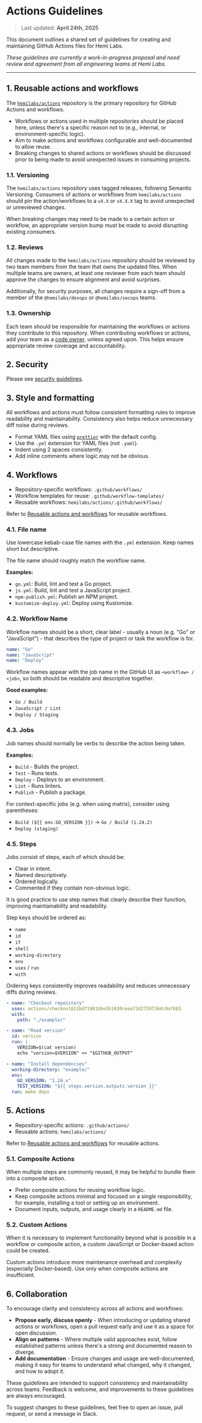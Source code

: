 # Actions Guidelines

> Last updated: **April 24th, 2025**

This document outlines a shared set of guidelines for creating and maintaining GitHub Actions files for Hemi Labs.

_These guidelines are currently a work-in-progress proposal and need review and agreement from all engineering teams at
Hemi Labs._

---

## 1. Reusable actions and workflows

The [`hemilabs/actions`](https://github.com/hemilabs/actions/) repository is the primary repository for GitHub Actions
and workflows.

- Workflows or actions used in multiple repositories should be placed here, unless there's a specific reason not
  to (e.g., internal, or environment-specific logic).
- Aim to make actions and workflows configurable and well-documented to allow reuse.
- Breaking changes to shared actions or workflows should be discussed prior to being made to avoid unexpected issues in
  consuming projects.

### 1.1. Versioning

The `hemilabs/actions` repository uses tagged releases, following Semantic Versioning. Consumers of actions or workflows
from `hemilabs/actions` should pin the action/workflows to a `vX.X` or `vX.X.X` tag to avoid unexpected or unreviewed changes.

When breaking changes may need to be made to a certain action or workflow, an appropriate version bump must be made to
avoid disrupting existing consumers.

### 1.2. Reviews

All changes made to the `hemilabs/actions` repository should be reviewed by two team members from the team that owns
the updated files. When multiple teams are owners, at least one reviewer from each team should approve the changes to
ensure alignment and avoid surprises.

Additionally, for security purposes, all changes require a sign-off from a member of the `@hemilabs/devops` or
`@hemilabs/secops` teams.

### 1.3. Ownership

Each team should be responsible for maintaining the workflows or actions they contribute to this repository.
When contributing workflows or actions, add your team as a [code owner](../.github/CODEOWNERS), unless agreed upon. This
helps ensure appropriate review coverage and accountability.

## 2. Security

Please see [security guidelines](security.md).

## 3. Style and formatting

All workflows and actions must follow consistent formatting rules to improve readability and maintainability.
Consistency also helps reduce unnecessary diff noise during reviews.

- Format YAML files using [`prettier`](https://prettier.io/) with the default config.
- Use the `.yml` extension for YAML files (not `.yaml`).
- Indent using 2 spaces consistently.
- Add inline comments where logic may not be obvious.

## 4. Workflows

- Repository-specific workflows: `.github/workflows/`
- Workflow templates for reuse: `.github/workflow-templates/`
- Reusable workflows: `hemilabs/actions/.github/workflows/`

Refer to [Reusable actions and workflows](#1-reusable-actions-and-workflows) for reusable workflows.

### 4.1. File name

Use lowercase kebab-case file names with the `.yml` extension. Keep names short but descriptive.

The file name should roughly match the workflow name.

**Examples:**

- `go.yml`: Build, lint and test a Go project.
- `js.yml`: Build, lint and test a JavaScript project.
- `npm-publish.yml`: Publish an NPM project.
- `kustomize-deploy.yml`: Deploy using Kustomize.

### 4.2. Workflow Name

Workflow names should be a short, clear label - usually a noun (e.g. "Go" or "JavaScript") - that describes the type of
project or task the workflow is for.

```yaml
name: "Go"
name: "JavaScript"
name: "Deploy"
```

Workflow names appear with the job name in the GitHub UI as `<workflow> / <job>`, so both should be readable and
descriptive together.

**Good examples:**

- `Go / Build`
- `JavaScript / Lint`
- `Deploy / Staging`

### 4.3. Jobs

Job names should normally be verbs to describe the action being taken.

**Examples:**

- `Build` - Builds the project.
- `Test` - Runs tests.
- `Deploy` - Deploys to an environment.
- `Lint` - Runs linters.
- `Publish` - Publish a package.

For context-specific jobs (e.g. when using matrix), consider using parentheses:

- `Build (${{ env.GO_VERSION }})` -> `Go / Build (1.24.2)`
- `Deploy (staging)`

### 4.5. Steps

Jobs consist of steps, each of which should be:

- Clear in intent.
- Named descriptively.
- Ordered logically.
- Commented if they contain non-obvious logic.

It is good practice to use step names that clearly describe their function, improving maintainability and readability.

Step keys should be ordered as:

- `name`
- `id`
- `if`
- `shell`
- `working-directory`
- `env`
- `uses` / `run`
- `with`

Ordering keys consistently improves readability and reduces unnecessary diffs during reviews.

```yaml
- name: "Checkout repository"
  uses: actions/checkout@11bd71901bbe5b1630ceea73d27597364c9af683
  with:
    path: "./example/"

- name: "Read version"
  id: version
  run: |
    VERSION=$(cat version)
    echo "version=$VERSION" >> "$GITHUB_OUTPUT"

- name: "Install dependencies"
  working-directory: "example/"
  env:
    GO_VERSION: "1.24.x"
    TEST_VERSION: "${{ steps.version.outputs.version }}"
  run: make deps
```

## 5. Actions

- Repository-specific actions: `.github/actions/`
- Reusable actions: `hemilabs/actions/`

Refer to [Reusable actions and workflows](#1-reusable-actions-and-workflows) for reusable actions.

### 5.1. Composite Actions

When multiple steps are commonly reused, it may be helpful to bundle them into a composite action.

- Prefer composite actions for reusing workflow logic.
- Keep composite actions minimal and focused on a single responsibility, for example, installing a tool or setting up an
  environment.
- Document inputs, outputs, and usage clearly in a `README.md` file.

### 5.2. Custom Actions

When it is necessary to implement functionality beyond what is possible in a workflow or composite action, a custom
JavaScript or Docker-based action could be created.

Custom actions introduce more maintenance overhead and complexity (especially Docker-based). Use only when composite
actions are insufficient.

## 6. Collaboration

To encourage clarity and consistency across all actions and workflows:

- **Propose early, discuss openly** - When introducing or updating shared actions or workflows, open a pull request
  early and use it as a space for open discussion.
- **Align on patterns** - Where multiple valid approaches exist, follow established patterns unless there's a strong
  and documented reason to diverge.
- **Add documentation** - Ensure changes and usage are well-documented, making it easy for teams to understand what
  changed, why it changed, and how to adopt it.

These guidelines are intended to support consistency and maintainability across teams. Feedback is welcome, and
improvements to these guidelines are always encouraged.

To suggest changes to these guidelines, feel free to open an issue, pull request, or send a message in Slack.
